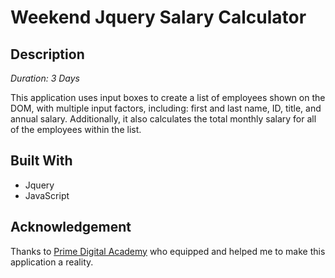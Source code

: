 # Weekend Jquery Salary Calculator

## Description

_Duration: 3 Days_

This application uses input boxes to create a list of employees shown on the DOM, with multiple input factors, including: first and last name, ID, title, and annual salary. Additionally, it also calculates the total monthly salary for all of the employees within the list.

## Built With

- Jquery
- JavaScript

## Acknowledgement

Thanks to [Prime Digital Academy](www.primeacademy.io) who equipped and helped me to make this application a reality.
